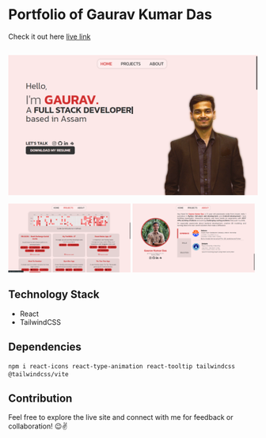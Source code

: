 # Portfolio of Gaurav Kumar Das
Check it out here [live link](https://gauravkrdas-portfolio.vercel.app/)

##
![Home](./SS/home.png)
<p float="left">
  <img src="./SS/projects.png" width="49%" />
  <img src="./SS/about.png" width="49%" />
</p>

## Technology Stack
- React
- TailwindCSS

## Dependencies
```
npm i react-icons react-type-animation react-tooltip tailwindcss @tailwindcss/vite
```

## Contribution
Feel free to explore the live site and connect with me for feedback or collaboration! 😉✌️